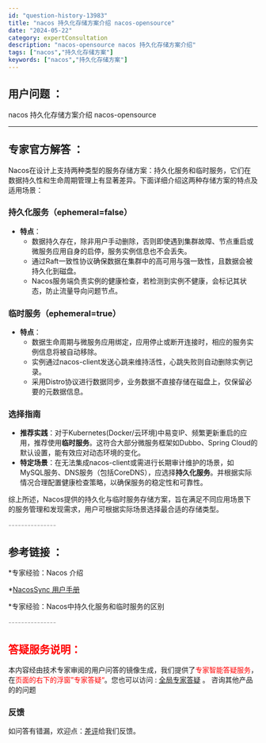 ```yaml
---
id: "question-history-13983"
title: "nacos 持久化存储方案介绍 nacos-opensource"
date: "2024-05-22"
category: expertConsultation
description: "nacos-opensource nacos 持久化存储方案介绍"
tags: ["nacos","持久化存储方案"]
keywords: ["nacos","持久化存储方案"]
---
```


## 用户问题 ： 
 nacos 持久化存储方案介绍 nacos-opensource 

---------------
## 专家官方解答 ：

Nacos在设计上支持两种类型的服务存储方案：持久化服务和临时服务，它们在数据持久性和生命周期管理上有显著差异。下面详细介绍这两种存储方案的特点及适用场景：

### 持久化服务（ephemeral=false）
- **特点**：
  - 数据持久存在，除非用户手动删除，否则即使遇到集群故障、节点重启或微服务应用自身的启停，服务实例信息也不会丢失。
  - 通过Raft一致性协议确保数据在集群中的高可用与强一致性，且数据会被持久化到磁盘。
  - Nacos服务端负责实例的健康检查，若检测到实例不健康，会标记其状态，防止流量导向问题节点。

### 临时服务（ephemeral=true）
- **特点**：
  - 数据生命周期与微服务应用绑定，应用停止或断开连接时，相应的服务实例信息将被自动移除。
  - 实例通过nacos-client发送心跳来维持活性，心跳失败则自动删除实例记录。
  - 采用Distro协议进行数据同步，业务数据不直接存储在磁盘上，仅保留必要的元数据信息。

### 选择指南
- **推荐实践**：对于Kubernetes(Docker/云环境)中易变IP、频繁更新重启的应用，推荐使用**临时服务**。这符合大部分微服务框架如Dubbo、Spring Cloud的默认设置，能有效应对动态环境的变化。
- **特定场景**：在无法集成nacos-client或需进行长期审计维护的场景，如MySQL服务、DNS服务（包括CoreDNS），应选择**持久化服务**。并根据实际情况合理配置健康检查策略，以确保服务的稳定性和可靠性。

综上所述，Nacos提供的持久化与临时服务存储方案，旨在满足不同应用场景下的服务管理和发现需求，用户可根据实际场景选择最合适的存储类型。


<font color="#949494">---------------</font> 


## 参考链接 ：

*专家经验：Nacos 介绍 
 
 *[NacosSync 用户手册](https://nacos.io/docs/latest/ecology/use-nacos-sync)
 
 *专家经验：Nacos中持久化服务和临时服务的区别 


 <font color="#949494">---------------</font> 
 


## <font color="#FF0000">答疑服务说明：</font> 

本内容经由技术专家审阅的用户问答的镜像生成，我们提供了<font color="#FF0000">专家智能答疑服务</font>，在<font color="#FF0000">页面的右下的浮窗”专家答疑“</font>。您也可以访问 : [全局专家答疑](https://opensource.alibaba.com/chatBot) 。 咨询其他产品的的问题

### 反馈
如问答有错漏，欢迎点：[差评](https://ai.nacos.io/user/feedbackByEnhancerGradePOJOID?enhancerGradePOJOId=13987)给我们反馈。
